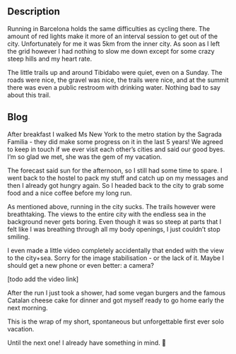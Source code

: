 ## Description

Running in Barcelona holds the same difficulties as cycling there. The amount of red lights make it more of an interval session to get out of the city. Unfortunately for me it was 5km from the inner city. As soon as I left the grid however I had nothing to slow me down except for some crazy steep hills and my heart rate.

The little trails up and around Tibidabo were quiet, even on a Sunday. The roads were nice, the gravel was nice, the trails were nice, and at the summit there was even a public restroom with drinking water. Nothing bad to say about this trail.

## Blog

After breakfast I walked Ms New York to the metro station by the Sagrada Familia - they did make some progress on it in the last 5 years!
We agreed to keep in touch if we ever visit each other’s cities and said our good byes. I’m so glad we met, she was the gem of my vacation.

The forecast said sun for the afternoon, so I still had some time to spare. I went back to the hostel to pack my stuff and catch up on my messages and then I already got hungry again. So I headed back to the city to grab some food and a nice coffee before my long run.

As mentioned above, running in the city sucks. The trails however were breathtaking. The views to the entire city with the endless sea in the background never gets boring. 
Even though it was so steep at parts that I felt like I was breathing through all my body openings, I just couldn’t stop smiling. 

I even made a little video completely accidentally that ended with the view to the city+sea. Sorry for the image stabilisation - or the lack of it. Maybe I should get a new phone or even better: a camera?

[todo add the video link]

After the run I just took a shower, had some vegan burgers and the famous Catalan cheese cake for dinner and got myself ready to go home early the next morning.

This is the wrap of my short, spontaneous but unforgettable first ever solo vacation. 

Until the next one! I already have something in mind. :hand_over_mouth:



